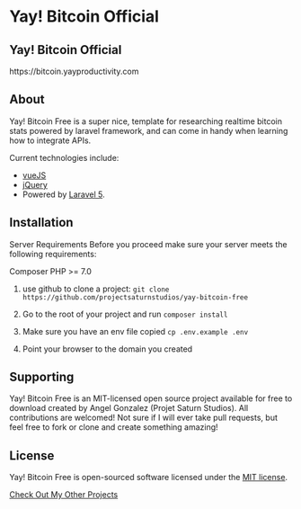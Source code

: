 # Yay! Bitcoin Official

## Yay! Bitcoin Official
<p>https://bitcoin.yayproductivity.com</p>

## About

Yay! Bitcoin Free is a super nice, template for researching realtime bitcoin stats powered by laravel framework, and can come in handy when learning how to integrate APIs.

Current technologies include:
* [vueJS](http://semantic-ui.com/)
* [jQuery](https://www.npmjs.com/package/jquery-lazyload)
* Powered by [Laravel 5](https://laravel.com).

## Installation

Server Requirements
Before you proceed make sure your server meets the following requirements:

Composer
PHP >= 7.0

1. use github to clone a project:
    `git clone https://github.com/projectsaturnstudios/yay-bitcoin-free`


2. Go to the root of your project and run `composer install`

3. Make sure you have an env file copied `cp .env.example .env`

4. Point your browser to the domain you created

## Supporting

Yay! Bitcoin Free is an MIT-licensed open source project available for free to download created by Angel Gonzalez (Projet Saturn Studios).
All contributions are welcomed!
Not sure if I will ever take pull requests, but feel free to fork or clone and create something amazing!

## License

Yay! Bitcoin Free is open-sourced software licensed under the [MIT license](https://opensource.org/licenses/MIT).

<a href="https://portfolio.projectsaturnstudios.com">Check Out My Other Projects</a>
